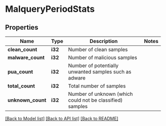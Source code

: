 # MalqueryPeriodStats

## Properties

Name | Type | Description | Notes
------------ | ------------- | ------------- | -------------
**clean_count** | **i32** | Number of clean samples |
**malware_count** | **i32** | Number of malicious samples |
**pua_count** | **i32** | Number of potentially unwanted samples such as adware |
**total_count** | **i32** | Total number of samples |
**unknown_count** | **i32** | Number of unknown (which could not be classified) samples |

[[Back to Model list]](./README.md#documentation-for-models) [[Back to API list]](./README.md#documentation-for-api-endpoints) [[Back to README]](../README.md)
